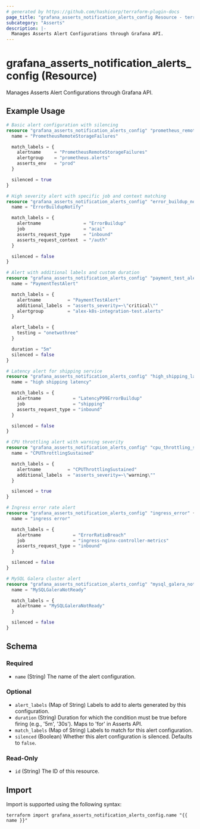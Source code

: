 ```yaml
---
# generated by https://github.com/hashicorp/terraform-plugin-docs
page_title: "grafana_asserts_notification_alerts_config Resource - terraform-provider-grafana"
subcategory: "Asserts"
description: |-
  Manages Asserts Alert Configurations through Grafana API.
---
```


# grafana_asserts_notification_alerts_config (Resource)

Manages Asserts Alert Configurations through Grafana API.

## Example Usage

```terraform
# Basic alert configuration with silencing
resource "grafana_asserts_notification_alerts_config" "prometheus_remote_storage_failures" {
  name = "PrometheusRemoteStorageFailures"

  match_labels = {
    alertname     = "PrometheusRemoteStorageFailures"
    alertgroup    = "prometheus.alerts"
    asserts_env   = "prod"
  }

  silenced = true
}

# High severity alert with specific job and context matching
resource "grafana_asserts_notification_alerts_config" "error_buildup_notify" {
  name = "ErrorBuildupNotify"

  match_labels = {
    alertname                = "ErrorBuildup"
    job                      = "acai"
    asserts_request_type     = "inbound"
    asserts_request_context  = "/auth"
  }

  silenced = false
}

# Alert with additional labels and custom duration
resource "grafana_asserts_notification_alerts_config" "payment_test_alert" {
  name = "PaymentTestAlert"

  match_labels = {
    alertname          = "PaymentTestAlert"
    additional_labels  = "asserts_severity=~\"critical\""
    alertgroup         = "alex-k8s-integration-test.alerts"
  }

  alert_labels = {
    testing = "onetwothree"
  }

  duration = "5m"
  silenced = false
}

# Latency alert for shipping service
resource "grafana_asserts_notification_alerts_config" "high_shipping_latency" {
  name = "high shipping latency"

  match_labels = {
    alertname            = "LatencyP99ErrorBuildup"
    job                  = "shipping"
    asserts_request_type = "inbound"
  }

  silenced = false
}

# CPU throttling alert with warning severity
resource "grafana_asserts_notification_alerts_config" "cpu_throttling_sustained" {
  name = "CPUThrottlingSustained"

  match_labels = {
    alertname          = "CPUThrottlingSustained"
    additional_labels  = "asserts_severity=~\"warning\""
  }

  silenced = true
}

# Ingress error rate alert
resource "grafana_asserts_notification_alerts_config" "ingress_error" {
  name = "ingress error"

  match_labels = {
    alertname            = "ErrorRatioBreach"
    job                  = "ingress-nginx-controller-metrics"
    asserts_request_type = "inbound"
  }

  silenced = false
}

# MySQL Galera cluster alert
resource "grafana_asserts_notification_alerts_config" "mysql_galera_not_ready" {
  name = "MySQLGaleraNotReady"

  match_labels = {
    alertname = "MySQLGaleraNotReady"
  }

  silenced = false
}
```

<!-- schema generated by tfplugindocs -->
## Schema

### Required

- `name` (String) The name of the alert configuration.

### Optional

- `alert_labels` (Map of String) Labels to add to alerts generated by this configuration.
- `duration` (String) Duration for which the condition must be true before firing (e.g., '5m', '30s'). Maps to 'for' in Asserts API.
- `match_labels` (Map of String) Labels to match for this alert configuration.
- `silenced` (Boolean) Whether this alert configuration is silenced. Defaults to `false`.

### Read-Only

- `id` (String) The ID of this resource.

## Import

Import is supported using the following syntax:

```shell
terraform import grafana_asserts_notification_alerts_config.name "{{ name }}"
```
